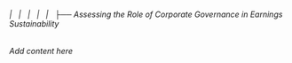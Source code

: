 ###### |   |   |   |   |   ├── Assessing the Role of Corporate Governance in Earnings Sustainability

*Add content here*